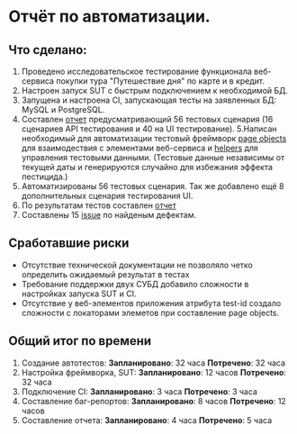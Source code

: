# Отчёт по автоматизации.
## Что сделано:
1. Проведено исследовательское тестирование функционала веб-сервиса покупки тура "Путешествие дня" по карте и в кредит.
2. Настроен запуск SUT с быстрым подключением к необходимой БД.
3. Запущена и настроена CI, запускающая тесты на заявленных БД: MySQL и PostgreSQL.
4. Составлен [отчет](https://github.com/AnnaEV1990/Diplom1/blob/master/Reports/Plan.md) предусматривающий 56 тестовых сценария (16 сценариев API тестирования и 40 на 
UI тестирование).
5.Написан необходимый для автоматизации тестовый фреймворк 
[page objects](https://github.com/AnnaEV1990/Diplom1/tree/9dfe2db04d8522d057e9562102ae782ea13bf77d/src/test/java/page) для взаимодествия с 
элементами веб-сервиса и [helpers](https://github.com/AnnaEV1990/Diplom1/tree/9dfe2db04d8522d057e9562102ae782ea13bf77d/src/test/java/data) для управления тестовыми данными. (Тестовые данные независимы от текущей даты и генерируются случайно для избежания эффекта пестицида.)
6. Автоматизированы 56 тестовых сценария. Так же добавлено ещё 8 дополнительных сценария тестирования UI.
7. По результатам тестов составлен [отчет](https://github.com/AnnaEV1990/Diplom1/blob/9dfe2db04d8522d057e9562102ae782ea13bf77d/Reports/Report.md)
8. Составлены 15 [issue](https://github.com/AnnaEV1990/Diplom1/issues) по найденым дефектам.

## Сработавшие риски
* Отсутствие технической документации не позволяло четко определить ожидаемый результат в тестах
* Требование поддержки двух СУБД добавило сложности в настройках запуска SUT и CI.
* Отсутствие у веб-элементов приложения атрибута test-id создало сложности с локаторами элеметов при составление page objects.

## Общий итог по времени
1. Создание автотестов:
   **Запланировано**: 32 часа
   **Потречено**: 32 часа
2. Настройка фреймворка, SUT:
  **Запланировано**: 12 часов
  **Потречено**: 32 часа
3. Подключение CI:
   **Запланировано**: 3 часа
   **Потречено**: 3 часа
4. Составление баг-репортов:
   **Запланировано**: 8 часов
   **Потречено**: 12 часов
5. Составление отчета: 
   **Запланировано**: 4 часа
   **Потречено**: 5 часа
   
   
